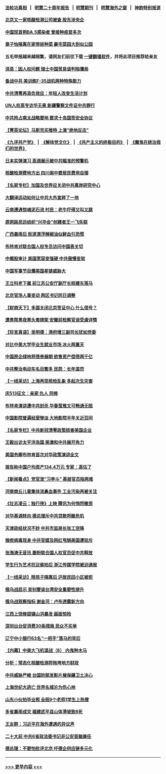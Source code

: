 #### [法轮功真相](https://github.com/gfw-breaker/truth/blob/master/README.md?t=0) &nbsp;&nbsp;|&nbsp;&nbsp; [明慧二十周年报告](https://github.com/gfw-breaker/mh-reports/blob/master/README.md?t=0) &nbsp;&nbsp;|&nbsp;&nbsp;[明慧期刊](https://github.com/gfw-breaker/mh-qikan) &nbsp;&nbsp;|&nbsp;&nbsp; [明慧海外之窗](https://github.com/gfw-breaker/mh-news/blob/master/README.md?t=0) &nbsp;&nbsp;|&nbsp;&nbsp; [神韵特别报道](https://github.com/gfw-breaker/mh-news/blob/master/shenyun.md?t=0)
#### [北京又一家核酸检测公司被查 股东涉央企](../pages/nsc413/n13748205.md?t=05301001) 
#### [中国现首例BA.5感染者 曾接种疫苗多次](../pages/nsc413/n13748215.md?t=05301001) 
#### [章子怡隔离在家带娃种菜 豪宅菜园大到似公园](../pages/nsc413/n13748200.md?t=05301001) 
#### 五毛举报越来越频繁，请网友们前往下载 [一键翻墙软件](https://github.com/gfw-breaker/ssr-accounts)，并将此项目推荐给亲友
#### [消息：因人权问题 瑞士中国贸易谈判陷僵局](../pages/nsc413/n13748201.md?t=05301001) 
#### [备战中共 美训练F-35战机两种特殊能力](../pages/nsc413/n13743980.md?t=05301001) 
#### [中共清零再添负效应：年轻人改变生活计划](../pages/nsc413/n13748102.md?t=05301001) 
#### [UN人权高专访华无果 新疆警察文件证中共罪行](../pages/nsc413/n13748112.md?t=05301001) 
#### [中共抢占南太战略要地 要求十岛国签安全协议](../pages/nsc413/n13748106.md?t=05301001) 
#### [【菁英论坛】马斯克买推特 上演“绝地反击”](../pages/nsc413/n13747641.md?t=05301001) 
#### [《九评共产党》](https://github.com/begood0513/9ping.md/blob/master/README.md) &nbsp;|&nbsp; [《解体党文化》](../../../../jtdwh.md/blob/master/README.md)  &nbsp;|&nbsp; [《共产主义的终极目的》](../../../../gczydzjmd.md/blob/master/README.md) &nbsp;|&nbsp; [《魔鬼在统治我们的世界》](../../../../mgztzwmdsj.md/blob/master/README.md) 
#### [日本实弹演习 高调展示被中共瞄准的预警机](../pages/nsc413/n13748020.md?t=05301001) 
#### [核酸检测费地方出 四川阆中要居民费用自理](../pages/nsc413/n13747265.md?t=05301001) 
#### [【名家专栏】加国及世界应关闭中共离岸研究中心](../pages/nsc413/n13748012.md?t=05301001) 
#### [大翻译运动如何让中共大外宣碎了一地](../pages/nsc413/n13743979.md?t=05301001) 
#### [云南遭遇惊魂泥石流 村民：老牛吓得又叫又跳](../pages/nsc413/n13747939.md?t=05301001) 
#### [原网路民运组织“兴华会”创建者王一飞失联](../pages/nsc413/n13747904.md?t=05301001) 
#### [广西暴雨后 街道漂浮辣椒油似鲜血引恐慌](../pages/nsc413/n13747767.md?t=05301001) 
#### [布林肯对联合国人权专员访问中国表关切](../pages/nsc413/n13747144.md?t=05301001) 
#### [中概股审计 美国宽容变强硬 中共傲慢变软](../pages/nsc413/n13747819.md?t=05301001) 
#### [中国军事节目爆美国星链威胁大](../pages/nsc413/n13747800.md?t=05301001) 
#### [王立科老下属 前江苏公安厅副厅长程建东落马](../pages/nsc413/n13747719.md?t=05301001) 
#### [北京官场人事变动 两区书记同日调整](../pages/nsc413/n13747720.md?t=05301001) 
#### [【财商天下】多国关闭北京签证中心 什么信号？](../pages/nsc413/n13747687.md?t=05301001) 
#### [遭黑帮黑夜黑头套绑架 安徽前检察官谈受虐详情](../pages/nsc413/n13747659.md?t=05301001) 
#### [【珍言真语】吴明德：港府增三副司长犹如党委](../pages/nsc413/n13747622.md?t=05301001) 
#### [对比中美大学毕业生就业市场 冰火两重天](../pages/nsc413/n13747528.md?t=05301001) 
#### [中国房企绿地将债券展期 欲售资产偿债两千亿](../pages/nsc413/n13747588.md?t=05301001) 
#### [中共整治电动车名目繁多 民怨：长年滥罚](../pages/nsc413/n13747579.md?t=05301001) 
#### [【一线采访】上海再现核检乱象 多起次生灾害](../pages/nsc413/n13747317.md?t=05301001) 
#### [庆513征文：亲家 仇人 同修](../pages/nsc413/n13747547.md?t=05301001) 
#### [布林肯演讲遭中共封杀 华春莹推文可畅通无阻](../pages/nsc413/n13747499.md?t=05301001) 
#### [中国影院普遍经营惨淡 大地影院半年关近百间](../pages/nsc413/n13747568.md?t=05301001) 
#### [【名家专栏】中共新冠清零政策损害美国企业](../pages/nsc413/n13747458.md?t=05301001) 
#### [王毅出访太平洋岛国 美澳和中共展开角力](../pages/nsc413/n13747108.md?t=05301001) 
#### [美国务卿布林肯首次对华政策演讲全文](../pages/nsc413/n13747482.md?t=05301001) 
#### [报告称中国户均资产134.4万元 专家：高估了](../pages/nsc413/n13747372.md?t=05301001) 
#### [【新闻看点】党官泄“习李斗” 基层官员陷两难](../pages/nsc413/n13746861.md?t=05301001) 
#### [河南商丘儿童集体流鼻血事件 工业污染再被关注](../pages/nsc413/n13747065.md?t=05301001) 
#### [《壮志凌云：独行侠》上映 腾讯为何悄然撤资](../pages/nsc413/n13747452.md?t=05301001) 
#### [对华基调转向 德总理斥中共贷款将酿危机](../pages/nsc413/n13747475.md?t=05301001) 
#### [天津政经状况不妙 中共市监局长张工空降](../pages/nsc413/n13747453.md?t=05301001) 
#### [猴痘病毒现身 中共官媒及网红甩锅美国遭驳斥](../pages/nsc413/n13747230.md?t=05301001) 
#### [张海涛无音讯 妻盼联合国人权官员促中共释放](../pages/nsc413/n13747402.md?t=05301001) 
#### [学生行为艺术抗议偷拍后 浙江传媒学院被迫通报](../pages/nsc413/n13747378.md?t=05301001) 
#### [【一线采访】陪孩子隔离后 沪居民回小区被拒](../pages/nsc413/n13747354.md?t=05301001) 
#### [俄乌战启示 吴钊燮谈台湾安全重要性提升](../pages/nsc413/n13747178.md?t=05301001) 
#### [俄乌战观察指标 谢金河：卢布透露新方向](../pages/nsc413/n13747325.md?t=05301001) 
#### [江西上饶煌固镇山洪暴发 画面惊险](../pages/nsc413/n13747365.md?t=05301001) 
#### [深圳出台促消费30条措施 民众不买单](../pages/nsc413/n13747351.md?t=05301001) 
#### [辽宁中小银行63名“一把手”落马的背后](../pages/nsc413/n13747346.md?t=05301001) 
#### [【内幕】中美大飞机谍战（6） 内鬼种木马](../pages/nsc413/n13747248.md?t=05301001) 
#### [分析：常态化核酸检测将拖垮地方财政](../pages/nsc413/n13747225.md?t=05301001) 
#### [中共威胁严峻 台国防部发影片展保疆卫土决心](../pages/nsc413/n13747179.md?t=05301001) 
#### [上海世纪大逃亡 世界名城沦为伤心地](../pages/nsc413/n13747294.md?t=05301001) 
#### [山东小伙拍毕业照 全班9个老师1学生上热搜](../pages/nsc413/n13747276.md?t=05301001) 
#### [多省暴雨成灾 福建武平县山体滑坡致8死](../pages/nsc413/n13747273.md?t=05301001) 
#### [王友群：习近平在海外遭遇的异议声](../pages/nsc413/n13747154.md?t=05301001) 
#### [二十大前 中共6省政法委书记非公安首脑兼任](../pages/nsc413/n13747269.md?t=05301001) 
#### [德总理：不要怕批评北京 吁德企供应链多元化](../pages/nsc413/n13747222.md?t=05301001) 

----
#### [ >>> 更早内容 <<< ](../indexes/nsc413-earlier.md)
